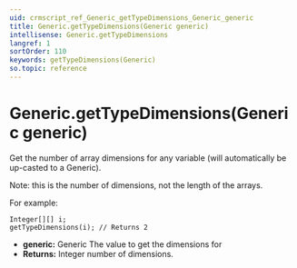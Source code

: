 ```yaml
---
uid: crmscript_ref_Generic_getTypeDimensions_Generic_generic
title: Generic.getTypeDimensions(Generic generic)
intellisense: Generic.getTypeDimensions
langref: 1
sortOrder: 110
keywords: getTypeDimensions(Generic)
so.topic: reference
---
```


# Generic.getTypeDimensions(Generic generic)

Get the number of array dimensions for any variable (will automatically be up-casted to a Generic).

Note: this is the number of dimensions, not the length of the arrays.

For example:

```crmscript
Integer[][] i;
getTypeDimensions(i); // Returns 2
```

* **generic:** Generic The value to get the dimensions for
* **Returns:** Integer number of dimensions.
